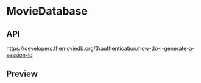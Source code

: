# MovieDatabase

## API
https://developers.themoviedb.org/3/authentication/how-do-i-generate-a-session-id

## Preview
